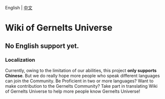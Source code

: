 English \| [中文](/README.md)
# Wiki of Gernelts Universe
No English support yet.
---
### Localization
Currently, owing to the limitation of our abilities, this project **only supports Chinese**. But we do really hope more people who speak different languages can join the Community.
Be Proficient in two or more languages? Want to make contribution to the Gernelts Community? Take part in translating Wiki of Gernelts Universe to help more people know Gernelts Universe!